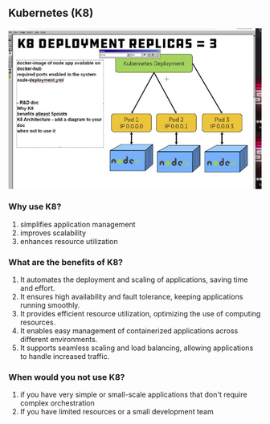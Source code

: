 ## Kubernetes (K8)

![](k8_diragram.jpeg)

### Why use K8?
1. simplifies application management
2. improves scalability
3. enhances resource utilization

### What are the benefits of K8? 
1. It automates the deployment and scaling of applications, saving time and effort.
2. It ensures high availability and fault tolerance, keeping applications running smoothly.
3. It provides efficient resource utilization, optimizing the use of computing resources.
4. It enables easy management of containerized applications across different environments.
5. It supports seamless scaling and load balancing, allowing applications to handle increased traffic.

### When would you not use K8?
1. if you have very simple or small-scale applications that don't require complex orchestration
2. If you have limited resources or a small development team